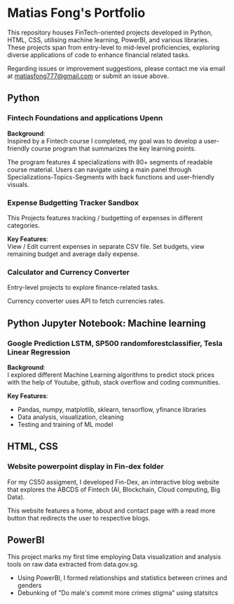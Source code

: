 # Matias Fong's Portfolio
This repository houses FinTech-oriented projects developed in Python, HTML, CSS, utilising  machine learning, PowerBI, and various libraries. 
These projects span from entry-level to mid-level proficiencies, exploring diverse applications of code to enhance financial related tasks.  

Regarding issues or improvement suggestions, please contact me via email at matiasfong777@gmail.com or submit an issue above.

## Python

### Fintech Foundations and applications Upenn
**Background**:  
Inspired by a Fintech course I completed, my goal was to develop a user-friendly course program that summarizes the key learning points.

The program features 4 specializations with 80+ segments of readable course material.
Users can navigate using a main panel through Specializations-Topics-Segments with back functions and user-friendly visuals.

### Expense Budgetting Tracker Sandbox
This Projects features tracking / budgetting of expenses in different categories. 

**Key Features**:  
View / Edit current expenses in separate CSV file. 
Set budgets, view remaining budget and average daily expense. 

### Calculator and Currency Converter
Entry-level projects to explore finance-related tasks.

Currency converter uses API to fetch currencies rates.

## Python Jupyter Notebook: Machine learning

### Google Prediction LSTM, SP500 randomforestclassifier, Tesla Linear Regression 
**Background**:  
I explored different Machine Learning algorithms to predict stock prices with the help of Youtube, github, stack overflow and coding communities.

**Key Features**:
- Pandas, numpy, matplotlib, sklearn, tensorflow, yfinance libraries
- Data analysis, visualization, cleaning
- Testing and training of ML model

## HTML, CSS
### Website powerpoint display in Fin-dex folder
For my CS50 assigment, I developed Fin-Dex, an interactive blog website that explores the ABCDS of Fintech (AI, Blockchain, Cloud computing, Big Data). 

This website features a home, about and contact page with a read more button that redirects the user to respective blogs.
## PowerBI
This project marks my first time employing Data visualization and analysis tools on raw data extracted from data.gov.sg.

- Using PowerBI, I formed relationships and statistics between crimes and genders
- Debunking of "Do male's commit more crimes stigma" using statsitcs

